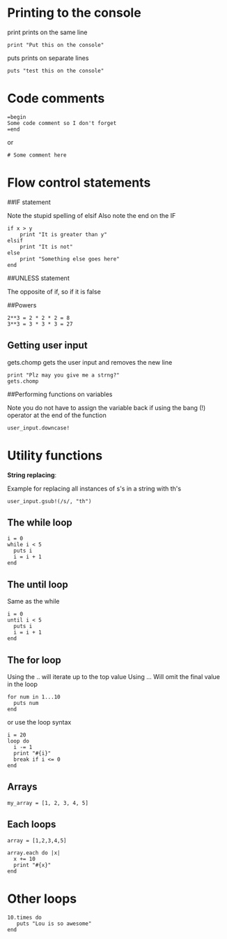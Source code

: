 # Printing to the console

print prints on the same line

	print "Put this on the console"

puts prints on separate lines

	puts "test this on the console"

# Code comments

	=begin
	Some code comment so I don't forget
	=end

or 

	# Some comment here

# Flow control statements

##IF statement

Note the stupid spelling of elsif
Also note the end on the IF

	if x > y
		print "It is greater than y"
	elsif
		print "It is not"
	else
		print "Something else goes here"
	end

##UNLESS statement

The opposite of if, so if it is false

##Powers
	
	2**3 = 2 * 2 * 2 = 8
	3**3 = 3 * 3 * 3 = 27

	
## Getting user input

gets.chomp gets the user input and removes the new line

	print "Plz may you give me a strng?"
	gets.chomp

##Performing functions on variables

Note you do not have to assign the variable back if using the bang (!) operator at the end of the function

	user_input.downcase!

# Utility functions

__String replacing__:

Example for replacing all instances of s's in a string with th's

	user_input.gsub!(/s/, "th")

## The while loop

	i = 0
	while i < 5
	  puts i
	  i = i + 1
	end

## The until loop

Same as the while

	i = 0
	until i < 5
	  puts i
	  i = i + 1
	end

## The for loop

Using the .. will iterate up to the top value
Using ... Will omit the final value in the loop

	for num in 1...10
	  puts num
	end

or use the loop syntax

	i = 20
	loop do
	  i -= 1
	  print "#{i}"
	  break if i <= 0
	end

## Arrays

	my_array = [1, 2, 3, 4, 5]

## Each loops
	
	array = [1,2,3,4,5]

	array.each do |x|
	  x += 10
	  print "#{x}"
	end

# Other loops

	10.times do 
	   puts "Lou is so awesome"  
	end

